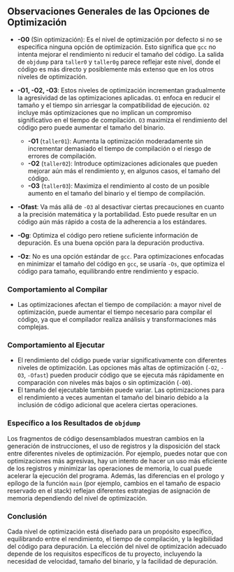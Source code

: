 ## Observaciones Generales de las Opciones de Optimización

- **-O0** (Sin optimización): Es el nivel de optimización por defecto si no se especifica ninguna opción de optimización. Esto significa que `gcc` no intenta mejorar el rendimiento ni reducir el tamaño del código. La salida de `objdump` para `taller0` y `taller0g` parece reflejar este nivel, donde el código es más directo y posiblemente más extenso que en los otros niveles de optimización.

- **-O1, -O2, -O3**: Estos niveles de optimización incrementan gradualmente la agresividad de las optimizaciones aplicadas. `O1` enfoca en reducir el tamaño y el tiempo sin arriesgar la compatibilidad de ejecución. `O2` incluye más optimizaciones que no implican un compromiso significativo en el tiempo de compilación. `O3` maximiza el rendimiento del código pero puede aumentar el tamaño del binario.

    - **-O1** (`taller01`): Aumenta la optimización moderadamente sin incrementar demasiado el tiempo de compilación o el riesgo de errores de compilación.
    - **-O2** (`taller02`): Introduce optimizaciones adicionales que pueden mejorar aún más el rendimiento y, en algunos casos, el tamaño del código.
    - **-O3** (`taller03`): Maximiza el rendimiento al costo de un posible aumento en el tamaño del binario y el tiempo de compilación.

- **-Ofast**: Va más allá de `-O3` al desactivar ciertas precauciones en cuanto a la precisión matemática y la portabilidad. Esto puede resultar en un código aún más rápido a costa de la adherencia a los estándares.

- **-Og**: Optimiza el código pero retiene suficiente información de depuración. Es una buena opción para la depuración productiva.

- **-Oz**: No es una opción estándar de `gcc`. Para optimizaciones enfocadas en minimizar el tamaño del código en `gcc`, se usaría `-Os`, que optimiza el código para tamaño, equilibrando entre rendimiento y espacio.

### Comportamiento al Compilar

- Las optimizaciones afectan el tiempo de compilación: a mayor nivel de optimización, puede aumentar el tiempo necesario para compilar el código, ya que el compilador realiza análisis y transformaciones más complejas.

### Comportamiento al Ejecutar

- El rendimiento del código puede variar significativamente con diferentes niveles de optimización. Las opciones más altas de optimización (`-O2`, `-O3`, `-Ofast`) pueden producir código que se ejecuta más rápidamente en comparación con niveles más bajos o sin optimización (`-O0`).
- El tamaño del ejecutable también puede variar. Las optimizaciones para el rendimiento a veces aumentan el tamaño del binario debido a la inclusión de código adicional que acelera ciertas operaciones.

### Específico a los Resultados de `objdump`

Los fragmentos de código desensamblados muestran cambios en la generación de instrucciones, el uso de registros y la disposición del stack entre diferentes niveles de optimización. Por ejemplo, puedes notar que con optimizaciones más agresivas, hay un intento de hacer un uso más eficiente de los registros y minimizar las operaciones de memoria, lo cual puede acelerar la ejecución del programa. Además, las diferencias en el prologo y epílogo de la función `main` (por ejemplo, cambios en el tamaño de espacio reservado en el stack) reflejan diferentes estrategias de asignación de memoria dependiendo del nivel de optimización.

### Conclusión

Cada nivel de optimización está diseñado para un propósito específico, equilibrando entre el rendimiento, el tiempo de compilación, y la legibilidad del código para depuración. La elección del nivel de optimización adecuado depende de los requisitos específicos de tu proyecto, incluyendo la necesidad de velocidad, tamaño del binario, y la facilidad de depuración.
